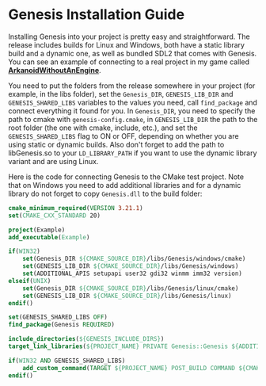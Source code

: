 # Genesis Installation Guide
Installing Genesis into your project is pretty easy and straightforward. The release includes builds for Linux and Windows, both have a static library build and a dynamic one, as well as bundled SDL2 that comes with Genesis. You can see an example of connecting to a real project in my game called [**ArkanoidWithoutAnEngine**](https://github.com/Atennop1/ArkanoidWithoutAnEngine).

You need to put the folders from the release somewhere in your project (for example, in the libs folder), set the `Genesis_DIR`, `GENESIS_LIB_DIR` and `GENESIS_SHARED_LIBS` variables to the values you need, call `find_package` and connect everything it found for you. In `Genesis_DIR`, you need to specify the path to cmake with `genesis-config.cmake`, in `GENESIS_LIB_DIR` the path to the root folder (the one with cmake, include, etc.), and set the `GENESIS_SHARED_LIBS` flag to ON or OFF, depending on whether you are using static or dynamic builds. Also don't forget to add the path to libGenesis.so to your `LD_LIBRARY_PATH` if you want to use the dynamic library variant and are using Linux.

Here is the code for connecting Genesis to the CMake test project. Note that on Windows you need to add additional libraries and for a dynamic library do not forget to copy `Genesis.dll` to the build folder:

```cmake
cmake_minimum_required(VERSION 3.21.1)
set(CMAKE_CXX_STANDARD 20)

project(Example)
add_executable(Example)

if(WIN32)
    set(Genesis_DIR ${CMAKE_SOURCE_DIR}/libs/Genesis/windows/cmake)
    set(GENESIS_LIB_DIR ${CMAKE_SOURCE_DIR}/libs/Genesis/windows)
    set(ADDITIONAL_APIS setupapi user32 gdi32 winmm imm32 version)
elseif(UNIX)
    set(Genesis_DIR ${CMAKE_SOURCE_DIR}/libs/Genesis/linux/cmake)
    set(GENESIS_LIB_DIR ${CMAKE_SOURCE_DIR}/libs/Genesis/linux)
endif()

set(GENESIS_SHARED_LIBS OFF)
find_package(Genesis REQUIRED)

include_directories(${GENESIS_INCLUDE_DIRS})
target_link_libraries(${PROJECT_NAME} PRIVATE Genesis::Genesis ${ADDITIONAL_APIS})

if(WIN32 AND GENESIS_SHARED_LIBS)
    add_custom_command(TARGET ${PROJECT_NAME} POST_BUILD COMMAND ${CMAKE_COMMAND} -E copy_if_different "${GENESIS_LIB_DIR}/lib/Genesis.dll" $<TARGET_FILE_DIR:${PROJECT_NAME}>)
endif()
```
